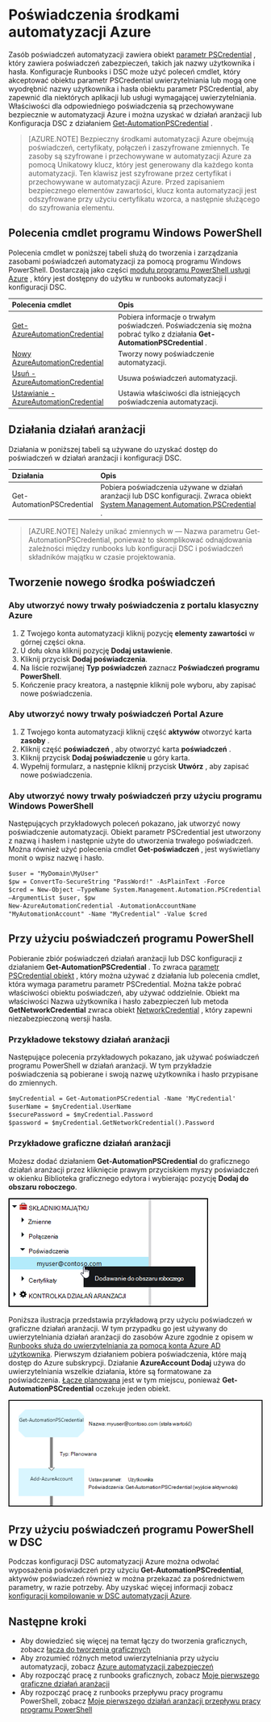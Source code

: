 <properties 
   pageTitle="Poświadczeń środkami automatyzacji Azure | Microsoft Azure"
   description="Poświadczenia środkami automatyzacji Azure zawierają poświadczeń zabezpieczeń, które mogą być używane do uwierzytelniania zasobów dostęp działań aranżacji lub DSC konfiguracji. W tym artykule opisano, jak utworzyć trwałe poświadczeń i używania ich w działań aranżacji lub DSC konfiguracji."
   services="automation"
   documentationCenter=""
   authors="mgoedtel"
   manager="jwhit"
   editor="tysonn" />
<tags 
   ms.service="automation"
   ms.devlang="na"
   ms.topic="article"
   ms.tgt_pltfrm="na"
   ms.workload="infrastructure-services"
   ms.date="06/09/2016"
   ms.author="bwren" />

# <a name="credential-assets-in-azure-automation"></a>Poświadczenia środkami automatyzacji Azure

Zasób poświadczeń automatyzacji zawiera obiekt [parametr PSCredential](http://msdn.microsoft.com/library/system.management.automation.pscredential) , który zawiera poświadczeń zabezpieczeń, takich jak nazwy użytkownika i hasła. Konfiguracje Runbooks i DSC może użyć poleceń cmdlet, który akceptować obiektu parametr PSCredential uwierzytelniania lub mogą one wyodrębnić nazwy użytkownika i hasła obiektu parametr PSCredential, aby zapewnić dla niektórych aplikacji lub usługi wymagającej uwierzytelniania. Właściwości dla odpowiedniego poświadczenia są przechowywane bezpiecznie w automatyzacji Azure i można uzyskać w działań aranżacji lub Konfiguracja DSC z działaniem [Get-AutomationPSCredential](http://msdn.microsoft.com/library/system.management.automation.pscredential.aspx) .

>[AZURE.NOTE] Bezpieczny środkami automatyzacji Azure obejmują poświadczeń, certyfikaty, połączeń i zaszyfrowane zmiennych. Te zasoby są szyfrowane i przechowywane w automatyzacji Azure za pomocą Unikatowy klucz, który jest generowany dla każdego konta automatyzacji. Ten klawisz jest szyfrowane przez certyfikat i przechowywane w automatyzacji Azure. Przed zapisaniem bezpiecznego elementów zawartości, klucz konta automatyzacji jest odszyfrowane przy użyciu certyfikatu wzorca, a następnie służącego do szyfrowania elementu. 

## <a name="windows-powershell-cmdlets"></a>Polecenia cmdlet programu Windows PowerShell

Polecenia cmdlet w poniższej tabeli służą do tworzenia i zarządzania zasobami poświadczeń automatyzacji za pomocą programu Windows PowerShell.  Dostarczają jako części [modułu programu PowerShell usługi Azure](../powershell-install-configure.md) , który jest dostępny do użytku w runbooks automatyzacji i konfiguracji DSC.

|Polecenia cmdlet|Opis|
|:---|:---|
|[Get-AzureAutomationCredential](http://msdn.microsoft.com/library/dn913781.aspx)|Pobiera informacje o trwałym poświadczeń. Poświadczenia się można pobrać tylko z działania **Get-AutomationPSCredential** .|
|[Nowy AzureAutomationCredential](http://msdn.microsoft.com/library/azure/jj554330.aspx)|Tworzy nowy poświadczenie automatyzacji.|
|[Usuń - AzureAutomationCredential](http://msdn.microsoft.com/library/azure/jj554330.aspx)|Usuwa poświadczeń automatyzacji.|
|[Ustawianie - AzureAutomationCredential](http://msdn.microsoft.com/library/azure/jj554330.aspx)|Ustawia właściwości dla istniejących poświadczenia automatyzacji.|

## <a name="runbook-activities"></a>Działania działań aranżacji

Działania w poniższej tabeli są używane do uzyskać dostęp do poświadczeń w działań aranżacji i konfiguracji DSC.

|Działania|Opis|
|:---|:---|
|Get-AutomationPSCredential|Pobiera poświadczenia używane w działań aranżacji lub DSC konfiguracji. Zwraca obiekt [System.Management.Automation.PSCredential](http://msdn.microsoft.com/library/system.management.automation.pscredential) .|

>[AZURE.NOTE] Należy unikać zmiennych w — Nazwa parametru Get-AutomationPSCredential, ponieważ to skomplikować odnajdowania zależności między runbooks lub konfiguracji DSC i poświadczeń składników majątku w czasie projektowania.

## <a name="creating-a-new-credential-asset"></a>Tworzenie nowego środka poświadczeń


### <a name="to-create-a-new-credential-asset-with-the-azure-classic-portal"></a>Aby utworzyć nowy trwały poświadczenia z portalu klasyczny Azure

1. Z Twojego konta automatyzacji kliknij pozycję **elementy zawartości** w górnej części okna.
1. U dołu okna kliknij pozycję **Dodaj ustawienie**.
1. Kliknij przycisk **Dodaj poświadczenia**.
2. Na liście rozwijanej **Typ poświadczeń** zaznacz **Poświadczeń programu PowerShell**.
1. Kończenie pracy kreatora, a następnie kliknij pole wyboru, aby zapisać nowe poświadczenia.


### <a name="to-create-a-new-credential-asset-with-the-azure-portal"></a>Aby utworzyć nowy trwały poświadczeń Portal Azure

1. Z Twojego konta automatyzacji kliknij część **aktywów** otworzyć karta **zasoby** .
1. Kliknij część **poświadczeń** , aby otworzyć karta **poświadczeń** .
1. Kliknij przycisk **Dodaj poświadczenie** u góry karta.
1. Wypełnij formularz, a następnie kliknij przycisk **Utwórz** , aby zapisać nowe poświadczenia.


### <a name="to-create-a-new-credential-asset-with-windows-powershell"></a>Aby utworzyć nowy trwały poświadczeń przy użyciu programu Windows PowerShell

Następujących przykładowych poleceń pokazano, jak utworzyć nowy poświadczenie automatyzacji. Obiekt parametr PSCredential jest utworzony z nazwą i hasłem i następnie użyte do utworzenia trwałego poświadczeń. Można również użyć polecenia cmdlet **Get-poświadczeń** , jest wyświetlany monit o wpisz nazwę i hasło.

    $user = "MyDomain\MyUser"
    $pw = ConvertTo-SecureString "PassWord!" -AsPlainText -Force
    $cred = New-Object –TypeName System.Management.Automation.PSCredential –ArgumentList $user, $pw
    New-AzureAutomationCredential -AutomationAccountName "MyAutomationAccount" -Name "MyCredential" -Value $cred

## <a name="using-a-powershell-credential"></a>Przy użyciu poświadczeń programu PowerShell

Pobieranie zbiór poświadczeń działań aranżacji lub DSC konfiguracji z działaniem **Get-AutomationPSCredential** . To zwraca [parametr PSCredential obiekt](http://msdn.microsoft.com/library/system.management.automation.pscredential.aspx) , który można używać z działania lub polecenia cmdlet, która wymaga parametru parametr PSCredential. Można także pobrać właściwości obiektu poświadczeń, aby używać oddzielnie. Obiekt ma właściwości Nazwa użytkownika i hasło zabezpieczeń lub metoda **GetNetworkCredential** zwraca obiekt [NetworkCredential](http://msdn.microsoft.com/library/system.net.networkcredential.aspx) , który zapewni niezabezpieczoną wersji hasła.

### <a name="textual-runbook-sample"></a>Przykładowe tekstowy działań aranżacji

Następujące polecenia przykładowych pokazano, jak używać poświadczeń programu PowerShell w działań aranżacji. W tym przykładzie poświadczenia są pobierane i swoją nazwę użytkownika i hasło przypisane do zmiennych.

    $myCredential = Get-AutomationPSCredential -Name 'MyCredential'
    $userName = $myCredential.UserName
    $securePassword = $myCredential.Password
    $password = $myCredential.GetNetworkCredential().Password


### <a name="graphical-runbook-sample"></a>Przykładowe graficzne działań aranżacji

Możesz dodać działaniem **Get-AutomationPSCredential** do graficznego działań aranżacji przez kliknięcie prawym przyciskiem myszy poświadczeń w okienku Biblioteka graficznego edytora i wybierając pozycję **Dodaj do obszaru roboczego**.


![Dodawanie poświadczeń do obszaru roboczego](media/automation-credentials/credential-add-canvas.png)

Poniższa ilustracja przedstawia przykładową przy użyciu poświadczeń w graficzne działań aranżacji.  W tym przypadku go jest używany do uwierzytelniania działań aranżacji do zasobów Azure zgodnie z opisem w [Runbooks służą do uwierzytelniania za pomocą konta Azure AD użytkownika](automation-sec-configure-aduser-account.md).  Pierwszym działaniem pobiera poświadczenia, które mają dostęp do Azure subskrypcji.  Działanie **AzureAccount Dodaj** używa do uwierzytelniania wszelkie działania, które są formatowane za poświadczenia.  [Łącze planowana](automation-graphical-authoring-intro.md#links-and-workflow) jest w tym miejscu, ponieważ **Get-AutomationPSCredential** oczekuje jeden obiekt.  

![Dodawanie poświadczeń do obszaru roboczego](media/automation-credentials/get-credential.png)

## <a name="using-a-powershell-credential-in-dsc"></a>Przy użyciu poświadczeń programu PowerShell w DSC
Podczas konfiguracji DSC automatyzacji Azure można odwołać wyposażenia poświadczeń przy użyciu **Get-AutomationPSCredential**, aktywów poświadczeń również w można przekazać za pośrednictwem parametry, w razie potrzeby. Aby uzyskać więcej informacji zobacz [konfiguracji kompilowanie w DSC automatyzacji Azure](automation-dsc-compile.md#credential-assets).

## <a name="next-steps"></a>Następne kroki

- Aby dowiedzieć się więcej na temat łączy do tworzenia graficznych, zobacz [łącza do tworzenia graficznych](automation-graphical-authoring-intro.md#links-and-workflow)
- Aby zrozumieć różnych metod uwierzytelniania przy użyciu automatyzacji, zobacz [Azure automatyzacji zabezpieczeń](automation-security-overview.md)
- Aby rozpocząć pracę z runbooks graficznych, zobacz [Moje pierwszego graficzne działań aranżacji](automation-first-runbook-graphical.md)
- Aby rozpocząć pracę z runbooks przepływu pracy programu PowerShell, zobacz [Moje pierwszego działań aranżacji przepływu pracy programu PowerShell](automation-first-runbook-textual.md) 

 
